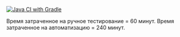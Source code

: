 [![Java CI with Gradle](https://github.com/TanziliaM/patterns2/actions/workflows/gradle.yml/badge.svg)](https://github.com/TanziliaM/patterns2/actions/workflows/gradle.yml)

Время затраченное на ручное тестирование = 60 минут.
Время затраченное на автоматизацию =  240 минут.
